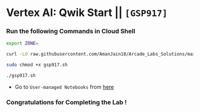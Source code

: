 # Vertex AI: Qwik Start || `[GSP917]`

### Run the following Commands in Cloud Shell

```bash
export ZONE=
```

```bash
curl -LO raw.githubusercontent.com/AmanJain18/Arcade_Labs_Solutions/main/Vertex%20AI%20Qwik%20Start/gsp917.sh

sudo chmod +x gsp917.sh

./gsp917.sh
```

- Go to `User-managed Notebooks` from [here](https://console.cloud.google.com/vertex-ai/workbench/user-managed?)

### Congratulations for Completing the Lab !
